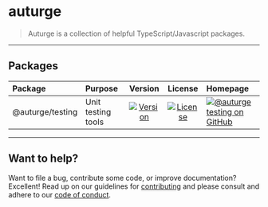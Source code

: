 # auturge

> Auturge is a collection of helpful TypeScript/Javascript packages.

---

## Packages

| Package          | Purpose            |                     Version                      |                     License                      | Homepage                                                                       |
| :--------------- | :----------------- | :----------------------------------------------: | :----------------------------------------------: | :----------------------------------------------------------------------------- |
| @auturge/testing | Unit testing tools | [![Version][testing-npm-image]][testing-npm-url] | [![License][mit-license-image]][mit-license-url] | [![@auturge testing on GitHub][testing-github-badge]][testing-github-homepage] |

---

## Want to help?

Want to file a bug, contribute some code, or improve documentation? Excellent! Read up on our
guidelines for [contributing][contributing] and please consult and adhere to our [code of conduct][coc].

[coc]: ./docs/CONTRIBUTING.md
[contributing]: ./docs/CONTRIBUTING.md
[mit-license]: https://github.com/auturge/testing/blob/master/LICENSE
[mit-license-image]: http://img.shields.io/:license-mit-blue.svg?style=flat-square
[mit-license-url]: http://badges.mit-license.org
[wiki]: https://github.com/auturge/auturge/wiki
[testing-github-badge]: https://img.shields.io/github/package-json/v/auturge/testing?label=GitHub
[testing-github-homepage]: https://github.com/auturge/testing
[testing-npm-image]: https://img.shields.io/npm/v/@auturge/testing.svg
[testing-npm-url]: https://www.npmjs.com/package/@auturge/testing
